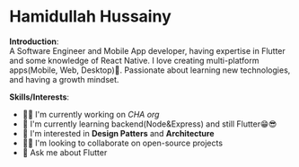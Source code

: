 # Hamidullah Hussainy

**Introduction**:  
A Software Engineer and Mobile App developer, having expertise in Flutter and some knowledge of React Native. I love creating multi-platform apps(Mobile, Web, Desktop)🥰. Passionate about learning new technologies, and having a growth mindset.

**Skills/Interests**:  
 - 👩‍💻 I'm currently working on *CHA org*
 - 🧠 I'm currently learning backend(Node&Express) and still Flutter😁😎
 - 🔭 I'm interested in **Design Patters** and **Architecture**
 - 🦸‍♀️ I'm looking to collaborate on open-source projects 
 - 💬 Ask me about Flutter